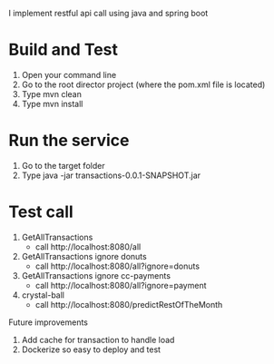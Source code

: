 I implement restful api call using java and spring boot

# Build and Test #

1. Open your command line
2. Go to the root director project (where the pom.xml file is located)
3. Type mvn clean
4. Type mvn install

# Run the service #
1. Go to the target folder
2. Type java -jar transactions-0.0.1-SNAPSHOT.jar

# Test call #
1. GetAllTransactions
   * call http://localhost:8080/all
2. GetAllTransactions ignore donuts 
   * call http://localhost:8080/all?ignore=donuts
3. GetAllTransactions ignore cc-payments 
   * call http://localhost:8080/all?ignore=payment
4. crystal-ball
   * call http://localhost:8080/predictRestOfTheMonth



    
   
   
Future improvements
1. Add cache for transaction to handle load 
2. Dockerize so easy to deploy and test 
